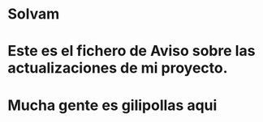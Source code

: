 # Solvam
# Este es el fichero de Aviso sobre las actualizaciones de mi proyecto.
# Mucha gente es gilipollas aqui
